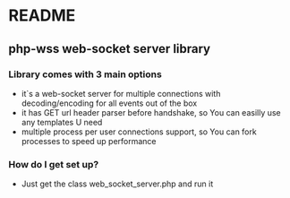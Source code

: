 # README #

## php-wss web-socket server library ##

### Library comes with 3 main options ###

* it`s a web-socket server for multiple connections with decoding/encoding for all events out of the box
* it has GET url header parser before handshake, so You can easilly use any templates U need
* multiple process per user connections support, so You can fork processes to speed up performance

### How do I get set up? ###

* Just get the class web_socket_server.php and run it